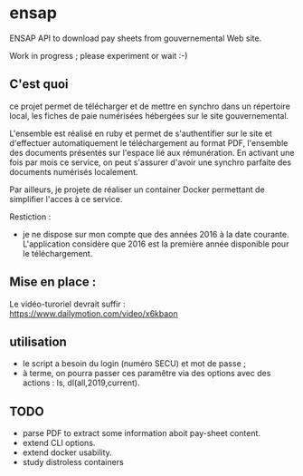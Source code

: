 # ensap
ENSAP API to download pay sheets from gouvernemental Web site.

Work in progress ; please experiment or wait :-)

## C'est quoi

ce projet permet de télécharger et de mettre en synchro dans un répertoire local, les fiches de paie numérisées hébergées sur le site gouvernemental. 

L'ensemble est réalisé en ruby et permet de s'authentifier sur le site et d'effectuer automatiquement le téléchargement au format PDF, l'ensemble des documents présentés sur l'espace lié aux rémunération. En activant une fois par mois ce service, on peut s'assurer d'avoir une synchro parfaite des documents numérisés localement.

Par ailleurs, je projete de réaliser un container Docker permettant de simplifier l'acces à ce service.

Restiction :
- je ne dispose sur mon compte que des années 2016 à la date courante. L'application considère que 2016 est la première année disponible pour le téléchargement.

## Mise en place :

Le vidéo-turoriel devrait suffir : https://www.dailymotion.com/video/x6kbaon

## utilisation

- le script a besoin du login (numéro SECU) et mot de passe ; 
- à terme, on pourra passer ces paramêtre via des options avec des actions : ls, dl(all,2019,current). 

## TODO

- parse PDF to extract some information aboit pay-sheet content.
- extend CLI options.
- extend docker usability.
- study distroless containers
